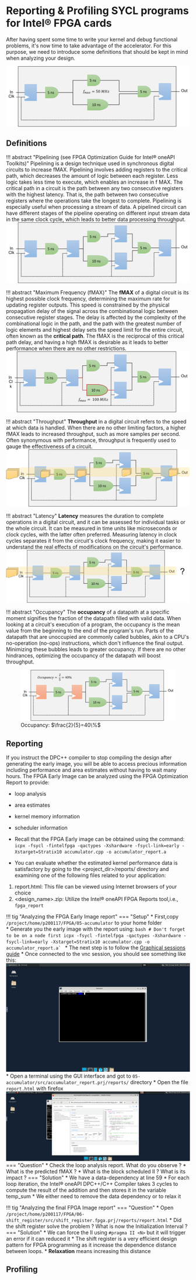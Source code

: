 # Reporting & Profiling SYCL programs for Intel® FPGA cards

After having spent some time to write your kernel and debug functional problems, it's now time to take advantage of the accelerator. For this purpose, we need to introduce some definitions that should be kept in mind when analyzing your design.

![](./images/no_pipelining.png)


## Definitions


!!! abstract "Pipelining (see FPGA Optimization Guide for Intel® oneAPI Toolkits)"
    Pipelining is a design technique used in synchronous digital circuits to increase fMAX. Pipelining involves
    adding registers to the critical path, which decreases the amount of logic between each register. Less logic
    takes less time to execute, which enables an increase in f MAX.
    The critical path in a circuit is the path between any two consecutive registers with the highest latency. That
    is, the path between two consecutive registers where the operations take the longest to complete.
    Pipelining is especially useful when processing a stream of data. A pipelined circuit can have different stages
    of the pipeline operating on different input stream data in the same clock cycle, which leads to better data
    processing throughput.
    ![](./images/pipeline.png)


!!! abstract "Maximum Frequency (fMAX)"
    The **fMAX** of a digital circuit is its highest possible clock frequency, determining the maximum rate for updating register outputs. This speed is constrained by the physical propagation delay of the signal across the combinational logic between consecutive register stages. The delay is affected by the complexity of the combinational logic in the path, and the path with the greatest number of logic elements and highest delay sets the speed limit for the entire circuit, often known as the **critical path**. The fMAX is the reciprocal of this critical path delay, and having a high fMAX is desirable as it leads to better performance when there are no other restrictions.
    ![](./images/fmax.png)



!!! abstract "Throughput"
    **Throughput** in a digital circuit refers to the speed at which data is handled. When there are no other limiting factors, a higher fMAX leads to increased throughput, such as more samples per second. Often synonymous with performance, throughput is frequently used to gauge the effectiveness of a circuit.
    ![](./images/throughput.png)

!!! abstract "Latency"
    **Latency** measures the duration to complete operations in a digital circuit, and it can be assessed for individual tasks or the whole circuit. It can be measured in time units like microseconds or clock cycles, with the latter often preferred. Measuring latency in clock cycles separates it from the circuit's clock frequency, making it easier to understand the real effects of modifications on the circuit's performance.
    ![](./images/latency.png)

!!! abstract "Occupancy"
    The **occupancy** of a datapath at a specific moment signifies the fraction of the datapath filled with valid data. When looking at a circuit's execution of a program, the occupancy is the mean value from the beginning to the end of the program's run. Parts of the datapath that are unoccupied are commonly called bubbles, akin to a CPU's no-operation (no-ops) instructions, which don't influence the final output. Minimizing these bubbles leads to greater occupancy. If there are no other hindrances, optimizing the occupancy of the datapath will boost throughput.
    <figure markdown>
        ![](./images/occupancy.png)
       <figcaption>Occupancy: $\frac{2}{5}=40\%$</figcaption>
    </figure>

## Reporting

If you instruct the DPC++ compiler to stop compiling the design after generating the early image, you will be able to access precious information including performance and area estimates without having to wait many hours.
The FPGA Early Image can be analyzed using the FPGA Optimization Report to provide:

* loop analysis
* area estimates
* kernel memory information 
* scheduler information

* Recall that the FPGA Early image can be obtained using the command: `icpx -fsycl -fintelfpga -qactypes -Xshardware -fsycl-link=early -Xstarget=Stratix10 accumulator.cpp -o accumulator_report.a`

* You can evaluate whether the estimated kernel performance data is satisfactory by going to the <project_dir>/reports/ directory and examining one of the following files related to your application:

1. report.html: This file can be viewed using Internet browsers of your choice
2. <design_name>.zip: Utilize the Intel® oneAPI FPGA Reports tool,i.e., `fpga_report`

!!! tig "Analyzing the FPGA Early Image report"
    === "Setup"
        * First,copy `/project/home/p200117/FPGA/05-accumulator` to  your home folder    
        * Generate you the early image with the report using:
         ```bash
           # Don't forget to be on a node first
           icpx -fsycl -fintelfpga -qactypes -Xshardware -fsycl-link=early -Xstarget=Stratix10 accumulator.cpp -o accumulator_report.a`
         ```
         * The next step is to follow the [Graphical sessions guide](./meluxina.md#graphical-sessions-vnc)
         * Once connected to the vnc session, you should see something like this:
         ![](./images/vnc-rocky8.png)
         * Open a terminal using the GUI interface and got to `05-accumulator/src/accumulator_report.prj/reports/` directory
         * Open the file `report.html` with firefox
         ![](./images/reportHTML.png)
    === "Question"
        * Check the loop analysis report. What do you observe ?
        * What is the predicted fMAX ?
        * What is the block scheduled II ? What is its impact ? 
    === "Solution"
        * We have a data-dependency at line 59
        * For each loop iteration, the Intel® oneAPI DPC++/C++ Compiler takes 3 cycles to compute the result of the addition and then stores it in the variable temp_sum
        * We either need to remove the data dependency or to relax it

!!! tig "Analyzing the final FPGA Image report"
    === "Question"
        * Open `/project/home/p200117/FPGA/06-shift_register/src/shift_register.fpga.prj/reports/report.html`
        * Did the shift register solve the problem ? What is now the Initialization Interval ?
    === "Solution"
        * We can force the II using `#pragma II <N>` but it will trigger an error if it can reduced it
        * The shift register is a very efficient design pattern for FPGA programming as it increase the dependence distance between loops.
        * **Relaxation** means increasing this distance
        


## Profiling
